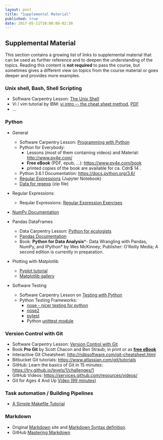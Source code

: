 ```yaml
---
layout: post
title: "Supplemental Material"
published: true
date: 2017-05-11T10:00:00-02:30
---
```

## Supplemental Material

This section contains a growing list of links to supplemental material that can
be used as further reference and to deepen the understanding of the topics. 
Reading this content is **not required** to pass the course, but sometimes gives a 
different view on topics from the course material or goes deeper and provides more
examples.

### Unix shell, Bash, Shell Scripting
* Software Carpentry Lesson: [The Unix Shell](http://swcarpentry.github.io/shell-novice/)
* Vi / vim tutorial by IBM: [vi intro -- the cheat sheet method](https://www.ibm.com/developerworks/linux/tutorials/l-vi/index.html), 
  [PDF](https://www.ibm.com/developerworks/linux/tutorials/l-vi/l-vi-pdf.pdf)
* ...

### Python
* General
    * Software Carpentry Lesson: [Programming with Python](http://swcarpentry.github.io/python-novice-inflammation)
    * Python for Everybody:
        * Lessons (most of them containing videos) and Material: <http://www.py4e.com/>
        * **Free eBook** (PDF, epub, ...):  <https://www.py4e.com/book>
        * printed copies of the book are available for ca. Cdn$ 14 .
    * Python 3.6.1 Documentation: <https://docs.python.org/3.6/>
    * [Regular Expressions](https://github.com/ostueker/CMSC6950-2017/blob/gh-pages/lectures/regexps.ipynb) (Jupyter Notebook)    
    * [Data for regexp](https://github.com/ostueker/CMSC6950-2017/blob/gh-pages/lectures/DATA.zip) (zip file)
* Regular Expressions:
    * Reqular Expressions: [Regular Expression Exercises](https://regexone.com/)

* [NumPy Documentation](https://docs.scipy.org/doc/)
* Pandas DataFrames
    * Data Carpentry Lesson: [Python for ecologists](http://www.datacarpentry.org/python-ecology-lesson/)
    * [Pandas Documentation](http://pandas.pydata.org/pandas-docs/stable/)
    * Book: **Python for Data Analysis***- Data Wrangling with Pandas, NumPy, and IPython* by Wes McKinney; Publisher: O'Reilly Media;
      A second edition is currently in preparation.
* Plotting with Matplotlib
    * [Pyplot tutorial](http://matplotlib.org/users/pyplot_tutorial.html)
    * [Matplotlib gallery](http://matplotlib.org/gallery.html)
* Software Testing
    * Software Carpentry Lesson on [Testing with Python](http://katyhuff.github.io/python-testing/)
    * Python Testing Frameworks:
        * [nose - nicer testing for python](http://nose.readthedocs.io/en/latest/)
        * [nose2](http://nose2.readthedocs.io/en/latest/)
        * [pytest](https://docs.pytest.org/en/latest/)
        * Python [unittest module](https://docs.python.org/3.6/library/unittest.html#module-unittest)

### Version Control with Git
* Software Carpentry Lesson: [Version Control with Git](http://swcarpentry.github.io/git-novice)
* Book **Pro Git** by Scott Chacon and Ben Straub; in print or as [**free eBook**](https://git-scm.com/book)
* Interactive Git Cheatsheet: <http://ndpsoftware.com/git-cheatsheet.html>
* Bitbucket Git tutorials: <https://www.atlassian.com/git/tutorials>
* GitHub: Learn the basics of Git in 15 minutes: <https://try.github.io/levels/1/challenges/1>
* GitHub Videos: <https://services.github.com/resources/videos/>
* Git for Ages 4 And Up [Video (99 minutes)](https://www.youtube.com/watch?v=1ffBJ4sVUb4)

### Task automation / Building Pipelines
* [A Simple Makefile Tutorial](http://www.cs.colby.edu/maxwell/courses/tutorials/maketutor/)

### Markdown
* Original [Markdown](http://daringfireball.net/projects/markdown/) site and 
  [Markdown Syntax definition](http://daringfireball.net/projects/markdown/syntax).
* GitHub [Mastering Markdown](https://guides.github.com/features/mastering-markdown/)
